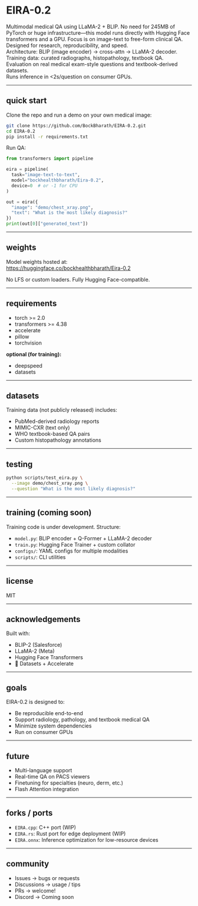  # EIRA-0.2

Multimodal medical QA using LLaMA-2 + BLIP. No need for 245MB of PyTorch or huge infrastructure—this model runs directly with Hugging Face transformers and a GPU. Focus is on image-text to free-form clinical QA. Designed for research, reproducibility, and speed.  
Architecture: BLIP (image encoder) → cross-attn → LLaMA-2 decoder.  
Training data: curated radiographs, histopathology, textbook QA.  
Evaluation on real medical exam-style questions and textbook-derived datasets.  
Runs inference in <2s/question on consumer GPUs.

---

## quick start

Clone the repo and run a demo on your own medical image:

```bash
git clone https://github.com/BockBharath/EIRA-0.2.git
cd EIRA-0.2
pip install -r requirements.txt
```

Run QA:

```python
from transformers import pipeline

eira = pipeline(
  task="image-text-to-text",
  model="bockhealthbharath/Eira-0.2",
  device=0  # or -1 for CPU
)

out = eira({
  "image": "demo/chest_xray.png",
  "text": "What is the most likely diagnosis?"
})
print(out[0]["generated_text"])
```

---

## weights

Model weights hosted at:  
https://huggingface.co/bockhealthbharath/Eira-0.2

No LFS or custom loaders. Fully Hugging Face-compatible.

---

## requirements

- torch >= 2.0  
- transformers >= 4.38  
- accelerate  
- pillow  
- torchvision  

**optional (for training):**  
- deepspeed  
- datasets

---

## datasets

Training data (not publicly released) includes:
- PubMed-derived radiology reports
- MIMIC-CXR (text only)
- WHO textbook-based QA pairs
- Custom histopathology annotations

---

## testing

```bash
python scripts/test_eira.py \
  --image demo/chest_xray.png \
  --question "What is the most likely diagnosis?"
```

---

## training (coming soon)

Training code is under development. Structure:

- `model.py`: BLIP encoder + Q-Former + LLaMA-2 decoder
- `train.py`: Hugging Face Trainer + custom collator
- `configs/`: YAML configs for multiple modalities
- `scripts/`: CLI utilities

---

## license

MIT

---

## acknowledgements

Built with:
- BLIP-2 (Salesforce)
- LLaMA-2 (Meta)
- Hugging Face Transformers
- 🤗 Datasets + Accelerate

---

## goals

EIRA-0.2 is designed to:
- Be reproducible end-to-end
- Support radiology, pathology, and textbook medical QA
- Minimize system dependencies
- Run on consumer GPUs

---

## future

- Multi-language support
- Real-time QA on PACS viewers
- Finetuning for specialties (neuro, derm, etc.)
- Flash Attention integration

---

## forks / ports

- `EIRA.cpp`: C++ port (WIP)
- `EIRA.rs`: Rust port for edge deployment (WIP)
- `EIRA.onnx`: Inference optimization for low-resource devices

---

## community

- Issues → bugs or requests  
- Discussions → usage / tips  
- PRs → welcome!  
- Discord → Coming soon
